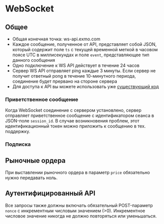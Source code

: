 # WebSocket

## Общее

- Общая конечная точка: ws-api.exmo.com
- Каждое сообщение, полученное от API, представляет собой JSON, который содержит поле
  `ts` с текущей временной меткой в часовом поясе UTC в миллисекундах и поле `event`,
  представляющее тип данного сообщения
- Одно подключение к WS API действует в течение 24 часов
- Сервер WS API отправляет ping каждые 3 минуты. Если сервер не получит ответный pong в
  течение 10-минутного периода, соединение будет прервано на стороне сервера
- Для доступа к API вы можете использовать
  уже [существующий код](https://github.com/exmo-dev/exmo_api_lib/tree/master/ws/python3)

### Приветственное сообщение

Когда WebSocket соединение с сервером установлено, сервер отправляет приветственное
сообщение с идентификатором сеанса в JSON-поле `session_id`. В случае возникновения
проблем, этот идентификационный токен можно приложить к сообщению в тех. поддержку.

### Подписка

[//]: # (TODO: Дописать руководство)


## Рыночные ордера

При выставлении рыночного ордера в параметр `price` обязательно нужно передавать ноль.

## Аутентифицированный API

Все запросы также должны включать обязательный POST-параметр `nonce` с инкрементным
числовым значением (>0). Инкрементное числовое значение никогда не должно повторяться
или уменьшаться.
